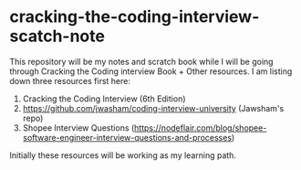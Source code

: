 # cracking-the-coding-interview-scatch-note
This repository will be my notes and scratch book while I will be going through Cracking the Coding interview Book + Other resources. I am listing down three resources first here:
1. Cracking the Coding Interview (6th Edition)
2. https://github.com/jwasham/coding-interview-university (Jawsham's repo)
3. Shopee Interview Questions (https://nodeflair.com/blog/shopee-software-engineer-interview-questions-and-processes)

Initially these resources will be working as my learning path.
